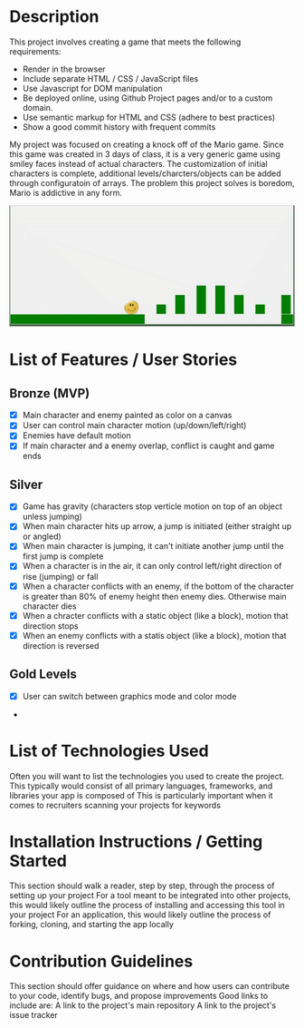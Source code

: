 # Description
This project involves creating a game that meets the following requirements:
* Render in the browser
* Include separate HTML / CSS / JavaScript files
* Use Javascript for DOM manipulation
* Be deployed online, using Github Project pages and/or to a custom domain.
* Use semantic markup for HTML and CSS (adhere to best practices)
* Show a good commit history with frequent commits  

My project was focused on creating a knock off of the Mario game.  Since this game was created 
in 3 days of class, it is a very generic game using smiley faces instead of actual characters. 
The customization of initial characters is complete, additional levels/charcters/objects can be added through configuratoin of arrays.  The problem this project solves is boredom, Mario is addictive in any form.
<div align="center">
  <img src="https://github.com/mo49838/mario/blob/main/mario.gif"></img>
</div>

# List of Features / User Stories
## Bronze (MVP)
- [x] Main character and enemy painted as color on a canvas
- [x] User can control main character motion (up/down/left/right)
- [x] Enemies have default motion
- [x] If main character and a enemy overlap, conflict is caught and game ends

## Silver
- [x] Game has gravity (characters stop verticle motion on top of an object unless jumping)
- [x] When main character hits up arrow, a jump is initiated (either straight up or angled)
- [x] When main character is jumping, it can't initiate another jump until the first jump is complete
- [x] When a character is in the air, it can only control left/right direction of rise (jumping) or fall
- [x] When a character conflicts with an enemy, if the bottom of the character is greater than 80% of enemy height then enemy dies.  Otherwise main character dies
- [x] When a chracter conflicts with a static object (like a block), motion that direction stops
- [x] When an enemy conflicts with a statis object (like a block), motion that direction is reversed

## Gold Levels
- [x] User can switch between graphics mode and color mode
-
# List of Technologies Used
Often you will want to list the technologies you used to create the project.
This typically would consist of all primary languages, frameworks, and libraries your app is composed of
This is particularly important when it comes to recruiters scanning your projects for keywords
# Installation Instructions / Getting Started
This section should walk a reader, step by step, through the process of setting up your project
For a tool meant to be integrated into other projects, this would likely outline the process of installing and accessing this tool in your project
For an application, this would likely outline the process of forking, cloning, and starting the app locally
# Contribution Guidelines
This section should offer guidance on where and how users can contribute to your code, identify bugs, and propose improvements
Good links to include are:
A link to the project's main repository
A link to the project's issue tracker

